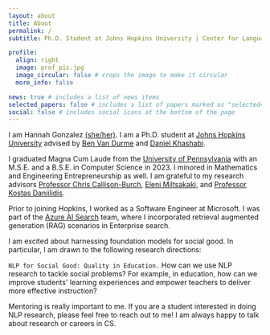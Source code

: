 ```yaml
---
layout: about
title: About
permalink: /
subtitle: Ph.D. Student at Johns Hopkins University | Center for Language and Speech Processing #Per aspera, ad astra — Through hardships to the stars.

profile:
  align: right
  image: prof_pic.jpg
  image_circular: false # crops the image to make it circular
  more_info: false

news: true # includes a list of news items
selected_papers: false # includes a list of papers marked as "selected={true}"
social: false # includes social icons at the bottom of the page
---
```


I am Hannah Gonzalez [(she/her)](https://pronouns.org/she-her). I am a Ph.D. student at [Johns Hopkins University](https://www.jhu.edu) advised by [Ben Van Durme](https://www.cs.jhu.edu/~vandurme/) and [Daniel Khashabi](https://danielkhashabi.com).

I graduated Magna Cum Laude from the [University of Pennsylvania](https://www.upenn.edu) with an M.S.E. and a B.S.E. in Computer Science in 2023. I minored in Mathematics and Engineering Entrepreneurship as well. I am grateful to my research advisors [Professor Chris Callison-Burch](https://www.cis.upenn.edu/~ccb/), [Eleni Miltsakaki](https://www.miltsakaki.com), and [Professor Kostas Daniilidis](https://www.cis.upenn.edu/~kostas/).

Prior to joining Hopkins, I worked as a Software Engineer at Microsoft. I was part of the [Azure AI Search](https://azure.microsoft.com/en-us/products/ai-services/ai-search/?ef_id=_k_Cj0KCQjwzt_FBhCEARIsAJGFWVk6KhZJtmiTd7MSK8NqmjQlomVTG763Eicjtu7FCJkJ4pkVbmAtjY4aAjG1EALw_wcB_k_&OCID=AIDcmm5edswduu_SEM__k_Cj0KCQjwzt_FBhCEARIsAJGFWVk6KhZJtmiTd7MSK8NqmjQlomVTG763Eicjtu7FCJkJ4pkVbmAtjY4aAjG1EALw_wcB_k_&gad_source=1&gad_campaignid=21496728177&gbraid=0AAAAADcJh_t7rT9PkVC110PbrO4zFQ50j&gclid=Cj0KCQjwzt_FBhCEARIsAJGFWVk6KhZJtmiTd7MSK8NqmjQlomVTG763Eicjtu7FCJkJ4pkVbmAtjY4aAjG1EALw_wcB) team, where I incorporated retrieval augmented generation (RAG) scenarios in Enterprise search.

I am excited about harnessing foundation models for social good. In particular, I am drawn to the following research directions:

`NLP for Social Good: Quality in Education.` How can we use NLP research to tackle social problems? For example, in education, how can we improve students' learning experiences and empower teachers to deliver more effective instruction?

Mentoring is really important to me. If you are a student interested in doing NLP research, please feel free to reach out to me! I am always happy to talk about research or careers in CS. 
